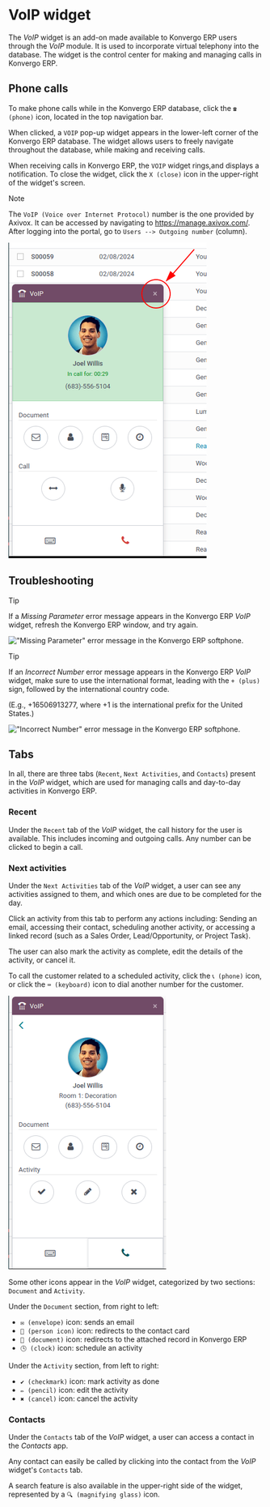 # VoIP widget

The *VoIP* widget is an add-on made available to Konvergo ERP users through the
*VoIP* module. It is used to incorporate virtual telephony into the
database. The widget is the control center for making and managing calls
in Konvergo ERP.

## Phone calls

To make phone calls while in the Konvergo ERP database, click the `☎️ (phone)`
icon, located in the top navigation bar.

When clicked, a `VOIP` pop-up widget appears in the lower-left corner of
the Konvergo ERP database. The widget allows users to freely navigate throughout
the database, while making and receiving calls.

When receiving calls in Konvergo ERP, the `VOIP` widget rings,and displays a
notification. To close the widget, click the `X (close)` icon in the
upper-right of the widget's screen.

> [!NOTE]
> The `VoIP (Voice over Internet Protocol)` number is the one provided
> by Axivox. It can be accessed by navigating to
> <https://manage.axivox.com/>. After logging into the portal, go to
> `Users --> Outgoing number` (column).

<img src="voip_widget/call.png" class="align-center"
alt="VoIP call in Konvergo ERP." />

## Troubleshooting

> [!TIP]
> If a *Missing Parameter* error message appears in the Konvergo ERP *VoIP*
> widget, refresh the Konvergo ERP window, and try again.
>
> <img src="voip_widget/missing-parameter.png" class="align-center"
> alt="&quot;Missing Parameter&quot; error message in the Konvergo ERP softphone." />

> [!TIP]
> If an *Incorrect Number* error message appears in the Konvergo ERP *VoIP*
> widget, make sure to use the international format, leading with the
> `+ (plus)` sign, followed by the international country code.
>
> (E.g., +16506913277, where <span class="title-ref">+1</span> is the
> international prefix for the United States.)
>
> <img src="voip_widget/incorrect-number.png" class="align-center"
> alt="&quot;Incorrect Number&quot; error message in the Konvergo ERP softphone." />

## Tabs

In all, there are three tabs (`Recent`, `Next Activities`, and
`Contacts`) present in the *VoIP* widget, which are used for managing
calls and day-to-day activities in Konvergo ERP.

### Recent

Under the `Recent` tab of the *VoIP* widget, the call history for the
user is available. This includes incoming and outgoing calls. Any number
can be clicked to begin a call.

### Next activities

Under the `Next Activities` tab of the *VoIP* widget, a user can see any
activities assigned to them, and which ones are due to be completed for
the day.

Click an activity from this tab to perform any actions including:
Sending an email, accessing their contact, scheduling another activity,
or accessing a linked record (such as a Sales Order, Lead/Opportunity,
or Project Task).

The user can also mark the activity as complete, edit the details of the
activity, or cancel it.

To call the customer related to a scheduled activity, click the
`📞 (phone)` icon, or click the `⌨️ (keyboard)` icon to dial another
number for the customer.

<img src="voip_widget/activity-widget.png" class="align-center"
alt="Activity control center on the VoIP widget." />

Some other icons appear in the *VoIP* widget, categorized by two
sections: `Document` and `Activity`.

Under the `Document` section, from right to left:

- `✉️ (envelope)` icon: sends an email
- `👤 (person icon)` icon: redirects to the contact card
- `📄 (document)` icon: redirects to the attached record in Konvergo ERP
- `🕓 (clock)` icon: schedule an activity

Under the `Activity` section, from left to right:

- `✔️ (checkmark)` icon: mark activity as done
- `✏️ (pencil)` icon: edit the activity
- `✖️ (cancel)` icon: cancel the activity

### Contacts

Under the `Contacts` tab of the *VoIP* widget, a user can access a
contact in the *Contacts* app.

Any contact can easily be called by clicking into the contact from the
*VoIP* widget's `Contacts` tab.

A search feature is also available in the upper-right side of the
widget, represented by a `🔍 (magnifying glass)` icon.
